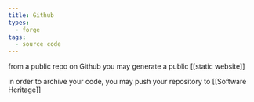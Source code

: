 ```yaml
---
title: Github
types:
  - forge
tags:
  - source code
---
```


from a public repo on Github you may generate a public [[static website]] 

in order to archive your code, you may push your repository to [[Software Heritage]]

